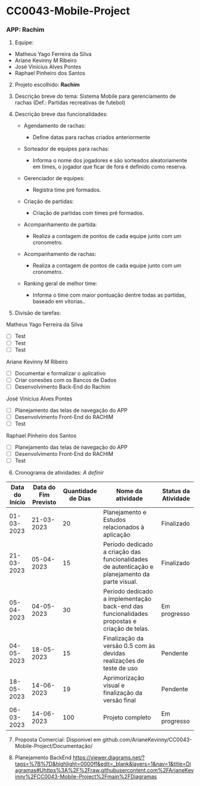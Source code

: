 # CC0043-Mobile-Project

### **APP: Rachim**

1. Equipe:

- Matheus Yago Ferreira da Silva
- Ariane Kevinny M Ribeiro
- José Vinícius Alves Pontes
- Raphael Pinheiro dos Santos

2. Projeto escolhido: **Rachim**

3. Descrição breve do tema: Sistema Mobile para gerenciamento de rachas (Def.: Partidas recreativas de futebol) 

4. Descrição breve das funcionalidades:

   * Agendamento de rachas:
   
      * Define datas para rachas criados anteriormente
 
   * Sorteador de equipes para rachas:
   
      * Informa o nome dos jogadores e são sorteados aleatoriamente em times, o jogador que ficar de fora é definido como reserva.
          
   * Gerenciador de equipes:

      * Registra time pré formados.
 
   * Criação de partidas:
   
      * Criação de partidas com times pré formados.
   
   * Acompanhamento de partida:
   
      * Realiza a contagem de pontos de cada equipe junto com um cronometro.

   * Acompanhamento de rachas:
   
      * Realiza a contagem de pontos de cada equipe junto com um cronometro.

   * Ranking geral de melhor time:

      * Informa o time com maior pontuação dentre todas as partidas,  baseado em vitorias..

5. Divisão de tarefas:

Matheus Yago Ferreira da Silva
- [ ] Test
- [ ] Test 
- [ ] Test

Ariane Kevinny M Ribeiro
- [ ] Documentar e formalizar o aplicativo
- [ ] Criar conexões com os Bancos de Dados 
- [ ] Desenvolvimento Back-End do Rachim

José Vinícius Alves Pontes
- [ ] Planejamento das telas de navegação do APP
- [ ] Desenvolvimento Front-End do RACHIM 
- [ ] Test

Raphael Pinheiro dos Santos
- [ ] Planejamento das telas de navegação do APP
- [ ] Desenvolvimento Front-End do RACHIM
- [ ] Test

6. Cronograma de atividades: *A definir*

| Data  do Início | Data do Fim Previsto | Quantidade de Dias | Nome da atividade | Status da Atividade |
|---|---|---|---|---|
| 01-03-2023 | 21-03-2023 | 20 | Planejamento e Estudos relacionados à aplicação | Finalizado |
| 21-03-2023 | 05-04-2023 | 15 | Período dedicado a criação das funcionalidades de autenticação e planejamento da parte visual. | Finalizado |
| 05-04-2023 | 04-05-2023 | 30 | Período dedicado a implementação back-end das funcionalidades propostas e criação de telas. | Em progresso | 
| 04-05-2023 | 18-05-2023 | 15 | Finalização da versão 0.5 com às devidas realizações de teste de uso | Pendente |
| 18-05-2023 | 14-06-2023 | 19 | Aprimorização visual e finalização da versão final | Pendente | 
| 06-03-2023 | 14-06-2023 | 100 | Projeto completo | Em progresso |

7. Proposta Comercial: Disponivel em github.com/ArianeKevinny/CC0043-Mobile-Project/Documentação/

8. Planejamento BackEnd
https://viewer.diagrams.net/?tags=%7B%7D&highlight=0000ff&edit=_blank&layers=1&nav=1&title=Diagramas#Uhttps%3A%2F%2Fraw.githubusercontent.com%2FArianeKevinny%2FCC0043-Mobile-Project%2Fmain%2FDiagramas
